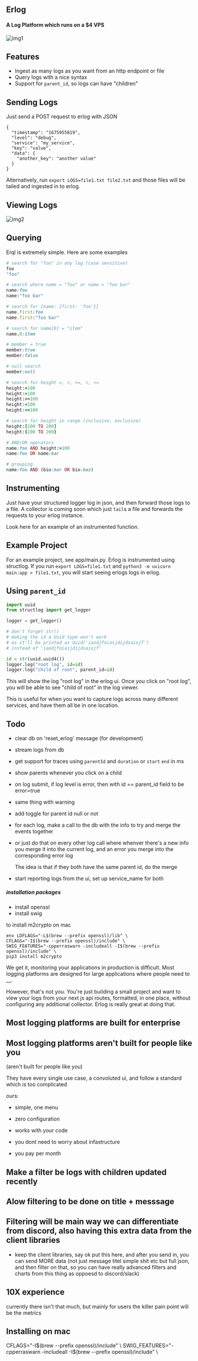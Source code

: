 ## Erlog

#### A Log Platform which runs on a $4 VPS

![img1](./assets/1.jpeg)

## Features

- Ingest as many logs as you want from an http endpoint or file
- Query logs with a nice syntax
- Support for `parent_id`, so logs can have "children"

## Sending Logs

Just send a POST request to erlog with JSON

```
{
  "timestamp": "1675955819",
  "level": "debug",
  "service": "my_service",
  "key": "value",
  "data": {
    "another_key": "another value"
  }
}
```

Alternatively, run `export LOGS=file1.txt file2.txt` and those files will be tailed and ingested in to erlog.

## Viewing Logs

![img2](./assets/2.jpeg)

## Querying

Erql is extremely simple. Here are some examples

```rb
# search for "foo" in any log (case sensitive)
foo
"foo"

# search where name = "foo" or name = "foo bar"
name:foo
name:"foo bar"

# search for {name: {first: 'foo'}}
name.first:foo
name.first:"foo bar"

# search for name[0] = "item"
name.0:item

# member = true
member:true
member:false

# null search
member:null

# search for height =, >, >=, <, <=
height:=100
height:>100
height:>=100
height:<100
height:<=100

# search for height in range (inclusive, exclusive)
height:[100 TO 200]
height:{100 TO 200}

# AND/OR operators
name:foo AND height:=100
name:foo OR name:bar

# grouping
name:foo AND (bio:bar OR bio:baz)
```

## Instrumenting

Just have your structured logger log in json, and then forward those logs to a file. A collector is coming soon which just `tail`s a file and forwards the requests to your erlog instance.

Look here for an example of an instrumented function.

## Example Project

For an example project, see app/main.py. Erlog is instrumented using structlog.
If you run `export LOGS=file1.txt` and `python3 -m uvicorn main:app > file1.txt`,
you will start seeing erlogs logs in erlog.

## Using `parent_id`

```python
import uuid
from structlog import get_logger

logger = get_logger()

# don't forget str()
# making the id a Uuid type won't work
# as it'll be printed as Uuid('iaodjfoiasjdijdsaiojf')
# instead of 'iaodjfoiasjdijdsaiojf'

id = str(uuid.uuid4())
logger.log("root log", id=id)
logger.log("child of root", parent_id=id)
```

This will show the log "root log" in the erlog ui.
Once you click on "root log", you will be able to see "child of root"
in the log viewer.

This is useful for when you want to capture logs across many different services, and have them all be in one location.

## Todo

- clear db on 'reset_erlog' message (for development)
- stream logs from db
- get support for traces using `parentId` and `duration` or `start` `end` in ms
- show parents whenever you click on a child
- on log submit, if log level is error, then with id == parent_id field to be error=true
- same thing with warning
- add toggle for parent id null or not

- for each log, make a call to the db with the info to try and merge the events together
- or just do that on every other log call where whenver there's a new info you
  merge it into the current log, and an error you merge into the corresponding error log

  The idea is that if they both have the same parent id, do the merge

- start reporting logs from the ui, set up service_name for both

##### installation packages

- install openssl
- install swig

to install m2crypto on mac

```
env LDFLAGS="-L$(brew --prefix openssl)/lib" \
CFLAGS="-I$(brew --prefix openssl)/include" \
SWIG_FEATURES="-cpperraswarn -includeall -I$(brew --prefix openssl)/include" \
pip3 install m2crypto
```

We get it, monitoring your applications in production is difficult. Most logging platforms are designed for large applications where people need to \_\_.

However, that's not you. You're just building a small project and want to view your logs from your next js api routes, formatted, in one place, without configuring any additional collector. Erlog is really great at doing that.

## Most logging platforms are built for enterprise

## Most logging platforms aren't built for people like you

(aren't built for people like you)

They have every single use case, a convoluted ui, and follow a standard which is too complicated

ours:

- simple, one menu
- zero configuration
- works with your code

- you dont need to worry about infastructure
- you pay per month

## Make a filter be logs with children updated recently

## Alow filtering to be done on title + messsage

## Filtering will be main way we can differentiate from discord, also having this extra data from the client libraries

- keep the client libraries, say ok put this here, and after you send in, you can send MORE data (not just message titel simple shit etc but full json, and then filter on that, so you can have really advanced filters and charts from this thing as oppoesd to discord/slack)

## 10X experience

currently there isn't that much, but mainly for users the killer pain point will be the metrics


## Installing on mac
CFLAGS="-I$(brew --prefix openssl)/include" \
SWIG_FEATURES="-cpperraswarn -includeall -I$(brew --prefix openssl)/include" \